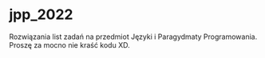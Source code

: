 # jpp_2022

Rozwiązania list zadań na przedmiot Języki i Paragydmaty Programowania. 
Proszę za mocno nie kraść kodu XD.
